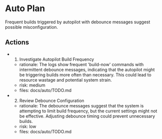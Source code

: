 # Auto Plan

Frequent builds triggered by autopilot with debounce messages suggest possible misconfiguration.

## Actions
- 1. Investigate Autopilot Build Frequency
  - rationale: The logs show frequent 'build-now' commands with intermittent debounce messages, indicating that the autopilot might be triggering builds more often than necessary. This could lead to resource wastage and potential system strain.
  - risk: medium
  - files: docs/auto/TODO.md
- 2. Review Debounce Configuration
  - rationale: The debounce messages suggest that the system is attempting to limit build frequency, but the current settings might not be effective. Adjusting debounce timing could prevent unnecessary builds.
  - risk: low
  - files: docs/auto/TODO.md